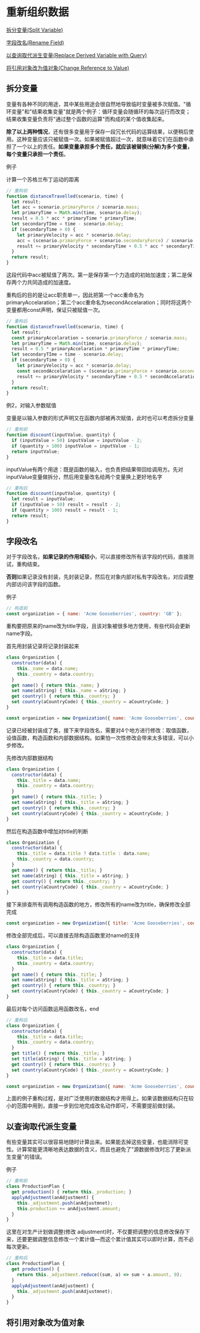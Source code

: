 # 重新组织数据

[拆分变量(Split Variable)](#拆分变量)

[字段改名(Rename Field)](#字段改名)

[以查询取代派生变量(Replace Derived Variable with Query)](#以查询取代派生变量)

[将引用对象改为值对象(Change Reference to Value)](#将引用对象改为值对象)

## 拆分变量

变量有各种不同的用途，其中某些用途会很自然地导致临时变量被多次赋值。"循环变量"和"结果收集变量"就是两个例子：循环变量会随循环的每次运行而改变；结果收集变量负责将"通过整个函数的运算"而构成的某个值收集起来。

**除了以上两种情况**，还有很多变量用于保存一段冗长代码的运算结果，以便稍后使用。这种变量应该只被赋值一次。如果被赋值超过一次，就意味着它们在函数中承担了一个以上的责任。**如果变量承担多个责任，就应该被替换(分解)为多个变量，每个变量只承担一个责任**。

例子

计算一个苏格兰布丁运动的距离

```js
// 重构前
function distanceTravelled(scenario, time) {
  let result;
  let acc = scenario.primaryForce / scenario.mass;
  let primaryTime = Math.min(time, scenario.delay);
  result = 0.5 * acc * primaryTime * primaryTime;
  let secondaryTIme = time - scenario.delay;
  if (secondaryTime > 0) {
    let primaryVelocity = acc * scenario.delay;
    acc = (scenario.primaryForce + scenario.secondaryForce) / scenario.mass;
    result += primaryVelocity * secondaryTime + 0.5 * acc * secondaryTime * secondaryTime;
  }
  return result;
}
```

这段代码中acc被赋值了两次。第一是保存第一个力造成的初始加速度；第二是保存两个力共同造成的加速度。

重构后的目的是让acc职责单一，因此把第一个acc重命名为primaryAccelaration；第二个acc重命名为secondAccelaration；同时将这两个变量都用const声明，保证只被赋值一次。

```js
// 重构后
function distanceTravelled(scenario, time) {
  let result;
  const primaryAccelaration = scenario.primaryForce / scenario.mass;
  let primaryTime = Math.min(time, scenario.delay);
  result = 0.5 * primaryAccelaration * primaryTime * primaryTime;
  let secondaryTIme = time - scenario.delay;
  if (secondaryTime > 0) {
    let primaryVelocity = acc * scenario.delay;
    const secondAccelaration = (scenario.primaryForce + scenario.secondaryForce) / scenario.mass;
    result += primaryVelocity * secondaryTime + 0.5 * secondAccelaration * secondaryTime * secondaryTime;
  }
  return result;
}
```

例2，对输入参数赋值

变量是以输入参数的形式声明又在函数内部被再次赋值，此时也可以考虑拆分变量

```js
// 重构前
function discount(inputValue, quantity) {
  if (inputValue > 50) inputValue = inputValue - 2;
  if (quantity > 100) inputValue = inputValue - 1;
  return inputValue;
}
```

inputValue有两个用途：既是函数的输入，也负责把结果带回给调用方。先对inputValue变量做拆分，然后用变量改名给两个变量换上更好地名字

```js
// 重构后
function discount(inputValue, quantity) {
  let result = inputValue;
  if (inputValue > 50) result = result - 2;
  if (quantity > 100) result = result - 1;
  return result;
}
```

## 字段改名

对于字段改名，**如果记录的作用域较小**，可以直接修改所有该字段的代码，直接测试，重构结束。

**否则**如果记录没有封装，先封装记录，然后在对象内部对私有字段改名，对应调整内部访问该字段的函数。

例子

```js
// 构造前
const organization = { name: 'Acme Gooseberries', country: 'GB' };
```

重构要把原来的name改为title字段，且该对象被很多地方使用，有些代码会更新name字段。

首先用封装记录将记录封装起来

```js
class Organization {
  constructor(data) {
    this._name = data.name;
    this._country = data.country;
  }
  get name() { return this._name; }
  set name(aString) { this._name = aString; }
  get country() { return this._country; }
  set country(aCountryCode) { this._country = aCountryCode; }
}

const organization = new Organization({ name: 'Acme Gooseberries', country: 'GB' });
```

记录已经被封装成了类，接下来字段改名，需要对4个地方进行修改：取值函数，设值函数，构造函数和内部数据结构。如果怕一次性修改会带来太多错误，可以小步修改。

先修改内部数据结构

```js
class Organization {
  constructor(data) {
    this._title = data.name;
    this._country = data.country;
  }
  get name() { return this._title; }
  set name(aString) { this._title = aString; }
  get country() { return this._country; }
  set country(aCountryCode) { this._country = aCountryCode; }
}
```

然后在构造函数中增加对title的判断

```js
class Organization {
  constructor(data) {
    this._title = data.title ? data.title : data.name;
    this._country = data.country;
  }
  get name() { return this._title; }
  set name(aString) { this._title = aString; }
  get country() { return this._country; }
  set country(aCountryCode) { this._country = aCountryCode; }
}
```

接下来排查所有调用构造函数的地方，修改所有的name改为title，确保修改全部完成

```js
const organization = new Organization({ title: 'Acme Gooseberries', country: 'GB' });
```

修改全部完成后，可以直接去除构造函数里对name的支持

```js
class Organization {
  constructor(data) {
    this._title = data.title;
    this._country = data.country;
  }
  get name() { return this._title; }
  set name(aString) { this._title = aString; }
  get country() { return this._country; }
  set country(aCountryCode) { this._country = aCountryCode; }
}
```

最后对每个访问函数运用函数改名，end

```js
// 重构后
class Organization {
  constructor(data) {
    this._title = data.title;
    this._country = data.country;
  }
  get title() { return this._title; }
  set title(aString) { this._title = aString; }
  get country() { return this._country; }
  set country(aCountryCode) { this._country = aCountryCode; }
}

const organization = new Organization({ name: 'Acme Gooseberries', country: 'GB' });
```

上面的例子重构过程，是对广泛使用的数据结构才用得上。如果该数据结构只在较小的范围中用到，直接一步到位地完成改名动作即可，不需要提前做封装。

## 以查询取代派生变量

有些变量其实可以很容易地随时计算出来。如果能去掉这些变量，也能消除可变性。计算常能更清晰地表达数据的含义，而且也避免了"源数据修改时忘了更新派生变量"的错误。

例子

```js
// 重构前
class ProductionPlan {
  get production() { return this._production; }
  applyAdjustment(anAdjustment) {
    this._adjustment.push(anAdjustmnet);
    this.production += anAdjustment.amount;
  }
}
```

这里在对生产计划做调整(修改 adjustment)时，不仅要把调整的信息修改保存下来，还要更据调整信息修改一个累计值—而这个累计值其实可以即时计算，而不必每次更新。

```js
// 重构后
class ProductionPlan {
  get production() {
    return this._adjustment.reduce((sum, a) => sum + a.amount, 0);
  }
  applyAdjustment(anAdjustment) {
    this._adjustment.push(anAdjustmnet);
  }
}
```

## 将引用对象改为值对象

